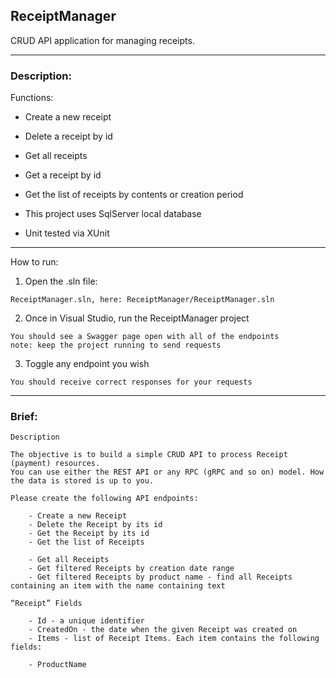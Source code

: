 ## ReceiptManager

CRUD API application for managing receipts.

---

### Description:

Functions:
- Create a new receipt
- Delete a receipt by id

- Get all receipts
- Get a receipt by id
- Get the list of receipts by contents or creation period


- This project uses SqlServer local database
- Unit tested via XUnit

---
How to run:

1. Open the .sln file:
```
ReceiptManager.sln, here: ReceiptManager/ReceiptManager.sln
```
2. Once in Visual Studio, run the ReceiptManager project

```
You should see a Swagger page open with all of the endpoints 
note: keep the project running to send requests
```

3. Toggle any endpoint you wish

```
You should receive correct responses for your requests
```

---


### Brief:

```
Description

The objective is to build a simple CRUD API to process Receipt (payment) resources. 
You can use either the REST API or any RPC (gRPC and so on) model. How the data is stored is up to you.

Please create the following API endpoints:

    - Create a new Receipt
    - Delete the Receipt by its id
    - Get the Receipt by its id
    - Get the list of Receipts

    - Get all Receipts
    - Get filtered Receipts by creation date range
    - Get filtered Receipts by product name - find all Receipts containing an item with the name containing text

“Receipt” Fields

    - Id - a unique identifier
    - CreatedOn - the date when the given Receipt was created on
    - Items - list of Receipt Items. Each item contains the following fields:

    - ProductName

```
